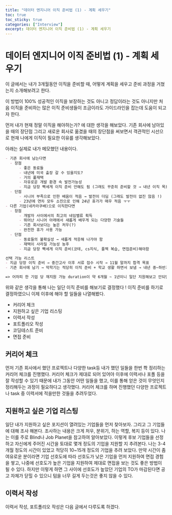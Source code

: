 ```yaml
---
title: "데이터 엔지니어 이직 준비법 (1) - 계획 세우기"
toc: true
toc_sticky: true
categories: ["Interview"]
excerpt: 데이터 엔지니어 이직 준비법 (1) - 계획 세우기
---
```


# 데이터 엔지니어 이직 준비법 (1) - 계획 세우기

이 글에서는 내가 3개월동안 이직을 준비할 때, 어떻게 계획을 세우고 준비 과정을 거쳤는지 소개해보려고 한다.

이 방법이 100% 성공적인 이직을 보장하는 것도 아니고 정답이라는 것도 아니지만 처음 이직을 준비하는 많은 이직 준비생들이 조금이라도 가이드라인을 잡는데 도움이 되고자 한다.

먼저 내가 현재 정말 이직을 해야하는가? 에 대한 생각을 해보았다. 기존 회사에 남아있을 때의 장단점 그리고 새로운 회사로 옮겼을 때의 장단점을 써보면서 객관적인 시선으로 현재 나에게 이직이 필요한 이유를 생각해보았다.

아래는 실제로 내가 메모했던 내용이다.

```markdown
- 기존 회사에 남는다면
  - 장점
      - 좋은 동료들
      - 내년에 미국 출장 갈 수 있을지도?
      - 거의 풀재택
      - 자유로운 개발 환경 속 발전가능성
      - 지금 당장 빡세게 이직 준비 안해도 됨 (그래도 꾸준히 준비할 것 → 내년 이직 목표로) → 차라리 3년 채우고 이직하는게 나을수도
  - 단점
      - 시니어 부족으로 인한 배움이 적음 → 발전이 더딤 (그래도 발전이 없진 않음 !)
      - 23년에 연차 모두 소진으로 인해 24년 휴가가 매우 적음 ㅜㅜ
- 다른 기업(네카라쿠배)으로 이직한다면
  - 장점
      - 개발자 사이에서의 최고의 네임밸류 획득
      - 뛰어난 시니어 아래에서 새롭게 배우게 되는 다양한 기술들
      - 기존 회사보다는 높은 처우(?)
      - 완전한 휴가 사용 가능
  - 단점 
      - 동료들의 불확실성 → 새롭게 적응해 나가야 함
      - 재택이 사라질 가능성 농후
      - 지금 당장 빡세게 이직 준비(코테, cs지식, 플젝 복습, 면접준비)해야함

선택 가능 리스트
- 지금 당장 이직 준비 → 중간고사 이후 서류 접수 시작 → 11월 말까지 합격 목표
- 기존 회사에 남기 → 막학기는 적당히 이직 준비 + 학교 생활 하면서 보냄 → 내년 중~하반기 쯤 이직 목표

=> 어차피 한 기업 당 재지원 가능 duration이 약 6개월 ~ 1년이니 일단 지원해보고 안되면 내년에 다시 시도하자 !
```

위와 같은 생각을 통해 나는 일단 이직 준비를 해보기로 결정했다 ! 이직 준비를 하기로 결정하였으니 이제 이후에 해야 할 일들을 나열해봤다.

- 커리어 체크
- 지원하고 싶은 기업 리스팅
- 이력서 작성
- 포트폴리오 작성
- 코딩테스트 준비
- 면접 준비

## 커리어 체크

먼저 기존 회사에서 했던 프로젝트나 다양한 task등 내가 했던 일들을 한번 쫙 정리하는 커리어 체크를 진행했다. 커리어 체크가 제대로 되어 있어야 이후에 이력서나 포폴 등을 잘 작성할 수 있기 때문에 내가 그동안 어떤 일들을 했고, 이를 통해 얻은 것이 무엇인지 정리해두는 과정이 필요하다고 생각했다. 커리어 체크를 하며 진행했던 다양한 프로젝트나 task 중 이력서에 적을만한 것들을 추려두었다.

## 지원하고 싶은 기업 리스팅

일단 내가 지원하고 싶은 포지션이 열려있는 기업들을 먼저 찾아보자. 그리고 그 기업들에 대해 조사 해본다. 조사하는 내용은 크게 처우, 분위기, 하는 역할, 복지 등이 있다. 나는 이를 주로 Blind나 Job Planet을 참고하여 알아보았다. 이렇게 후보 기업들을 선정하고 자신에게 주어진 시간을 토대로 몇개 정도의 기업을 지원할 지 추려본다. 나는 3-4개월 정도의 시간이 있었고 적당히 10~15개 정도의 기업을 추려 보았다. 만약 시간이 좀 여유로운 분이라면 기업 선호도에 따라 선호도가 낮은 기업을 먼저 지원하여 면접 경험을 쌓고, 나중에 선호도가 높은 기업을 지원하여 제대로 면접을 보는 것도 좋은 방법이 될 수 있다. 하지만 이렇게 하면 그 사이에 선호도가 높았던 기업의 TO가 마감된다면 공고 자체가 닫힐 수 있으니 텀을 너무 길게 두는것은 좋지 않을 수 있다.

## 이력서 작성

이력서 작성, 포트폴리오 작성은 다음 글에서 다루도록 하겠다.

